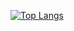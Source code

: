 [![Top Langs](https://github-readme-stats.vercel.app/api/top-langs/?username=oAndin&layout=donut-vertical)](https://github.com/oAndin/github-readme-stats)

